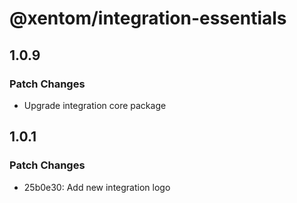 # @xentom/integration-essentials

## 1.0.9

### Patch Changes

- Upgrade integration core package

## 1.0.1

### Patch Changes

- 25b0e30: Add new integration logo
